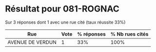 # Résultat pour 081-ROGNAC

Sur 3 réponses dont 1 avec une rue cité (taux réussite 33%)

| Rue | Vote | % réponses | % Nb rues cités|
|-----|------|------------|----------------|
| AVENUE DE VERDUN | 1 | 33% | 100%|
